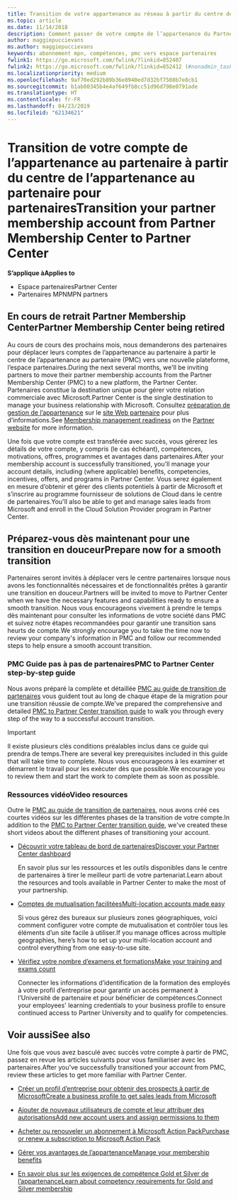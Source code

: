 ```yaml
---
title: Transition de votre appartenance au réseau à partir du centre de l’appartenance au partenaire pour partenaires
ms.topic: article
ms.date: 11/14/2018
description: Comment passer de votre compte de l’appartenance du Partner Membership Center au Partner Center.
author: maggiepuccievans
ms.author: maggiepuccievans
keywords: abonnement mpn, compétences, pmc vers espace partenaires
fwlink1: https://go.microsoft.com/fwlink/?linkid=852407
fwlink2: https://go.microsoft.com/fwlink/?linkid=852412 (#nonadmin_tasks)
ms.localizationpriority: medium
ms.openlocfilehash: 9af70ed292b89b36e8940ed7d32bf7508b7e8cb1
ms.sourcegitcommit: b1ab80345b4e4af649fb8cc51d96d798e0791ade
ms.translationtype: HT
ms.contentlocale: fr-FR
ms.lasthandoff: 04/23/2019
ms.locfileid: "62134621"
---
```

# <a name="transition-your-partner-membership-account-from-partner-membership-center-to-partner-center"></a><span data-ttu-id="75d83-104">Transition de votre compte de l’appartenance au partenaire à partir du centre de l’appartenance au partenaire pour partenaires</span><span class="sxs-lookup"><span data-stu-id="75d83-104">Transition your partner membership account from Partner Membership Center to Partner Center</span></span>

<span data-ttu-id="75d83-105">**S’applique à**</span><span class="sxs-lookup"><span data-stu-id="75d83-105">**Applies to**</span></span>

- <span data-ttu-id="75d83-106">Espace partenaires</span><span class="sxs-lookup"><span data-stu-id="75d83-106">Partner Center</span></span>
- <span data-ttu-id="75d83-107">Partenaires MPN</span><span class="sxs-lookup"><span data-stu-id="75d83-107">MPN partners</span></span>

## <a name="partner-membership-center-being-retired"></a><span data-ttu-id="75d83-108">En cours de retrait Partner Membership Center</span><span class="sxs-lookup"><span data-stu-id="75d83-108">Partner Membership Center being retired</span></span>

<span data-ttu-id="75d83-109">Au cours de cours des prochains mois, nous demanderons des partenaires pour déplacer leurs comptes de l’appartenance au partenaire à partir le centre de l’appartenance au partenaire (PMC) vers une nouvelle plateforme, l’espace partenaires.</span><span class="sxs-lookup"><span data-stu-id="75d83-109">During the next several months, we'll be inviting partners to move their partner membership accounts from the Partner Membership Center (PMC) to a new platform, the Partner Center.</span></span> <span data-ttu-id="75d83-110">Partenaires constitue la destination unique pour gérer votre relation commerciale avec Microsoft.</span><span class="sxs-lookup"><span data-stu-id="75d83-110">Partner Center is the single destination to manage your business relationship with Microsoft.</span></span> <span data-ttu-id="75d83-111">Consultez [préparation de gestion de l’appartenance](https://partner.microsoft.com/support/partner-center-help) sur le [site Web partenaire](https://partner.microsoft.com/commercial) pour plus d’informations.</span><span class="sxs-lookup"><span data-stu-id="75d83-111">See [Membership management readiness](https://partner.microsoft.com/support/partner-center-help) on the [Partner website](https://partner.microsoft.com/commercial) for more information.</span></span>

<span data-ttu-id="75d83-112">Une fois que votre compte est transférée avec succès, vous gérerez les détails de votre compte, y compris (le cas échéant), compétences, motivations, offres, programmes et avantages dans partenaires.</span><span class="sxs-lookup"><span data-stu-id="75d83-112">After your membership account is successfully transitioned, you'll manage your account details, including (where applicable) benefits, competencies, incentives, offers, and programs in Partner Center.</span></span> <span data-ttu-id="75d83-113">Vous serez également en mesure d’obtenir et gérer des clients potentiels à partir de Microsoft et s’inscrire au programme fournisseur de solutions de Cloud dans le centre de partenaires.</span><span class="sxs-lookup"><span data-stu-id="75d83-113">You'll also be able to get and manage sales leads from Microsoft and enroll in the Cloud Solution Provider program in Partner Center.</span></span>

## <a name="prepare-now-for-a-smooth-transition"></a><span data-ttu-id="75d83-114">Préparez-vous dès maintenant pour une transition en douceur</span><span class="sxs-lookup"><span data-stu-id="75d83-114">Prepare now for a smooth transition</span></span>

<span data-ttu-id="75d83-115">Partenaires seront invités à déplacer vers le centre partenaires lorsque nous avons les fonctionnalités nécessaires et de fonctionnalités prêtes à garantir une transition en douceur.</span><span class="sxs-lookup"><span data-stu-id="75d83-115">Partners will be invited to move to Partner Center when we have the necessary features and capabilities ready to ensure a smooth transition.</span></span> <span data-ttu-id="75d83-116">Nous vous encourageons vivement à prendre le temps dès maintenant pour consulter les informations de votre société dans PMC et suivez notre étapes recommandées pour garantir une transition sans heurts de compte.</span><span class="sxs-lookup"><span data-stu-id="75d83-116">We strongly encourage you to take the time now to review your company's information in PMC and follow our recommended steps to help ensure a smooth account transition.</span></span>

### <a name="pmc-to-partner-center-step-by-step-guide"></a><span data-ttu-id="75d83-117">PMC Guide pas à pas de partenaires</span><span class="sxs-lookup"><span data-stu-id="75d83-117">PMC to Partner Center step-by-step guide</span></span>

<span data-ttu-id="75d83-118">Nous avons préparé la complète et détaillée [PMC au guide de transition de partenaires](https://assetsprod.microsoft.com/mpn/en-us/membership-account-set-up-guide.pdf) vous guident tout au long de chaque étape de la migration pour une transition réussie de compte.</span><span class="sxs-lookup"><span data-stu-id="75d83-118">We've prepared the comprehensive and detailed [PMC to Partner Center transition guide](https://assetsprod.microsoft.com/mpn/en-us/membership-account-set-up-guide.pdf) to walk you through every step of the way to a successful account transition.</span></span>

>[!IMPORTANT]
><span data-ttu-id="75d83-119">Il existe plusieurs clés conditions préalables inclus dans ce guide qui prendra de temps.</span><span class="sxs-lookup"><span data-stu-id="75d83-119">There are several key prerequisites included in this guide that will take time to complete.</span></span> <span data-ttu-id="75d83-120">Nous vous encourageons à les examiner et démarrent le travail pour les exécuter dès que possible.</span><span class="sxs-lookup"><span data-stu-id="75d83-120">We encourage you to review them and start the work to complete them as soon as possible.</span></span>

### <a name="video-resources"></a><span data-ttu-id="75d83-121">Ressources vidéo</span><span class="sxs-lookup"><span data-stu-id="75d83-121">Video resources</span></span>

<span data-ttu-id="75d83-122">Outre le [PMC au guide de transition de partenaires](https://assetsprod.microsoft.com/mpn/en-us/membership-account-set-up-guide.pdf), nous avons créé ces courtes vidéos sur les différentes phases de la transition de votre compte.</span><span class="sxs-lookup"><span data-stu-id="75d83-122">In addition to the [PMC to Partner Center transition guide](https://assetsprod.microsoft.com/mpn/en-us/membership-account-set-up-guide.pdf), we've created these short videos about the different phases of transitioning your account.</span></span> 

- [<span data-ttu-id="75d83-123">Découvrir votre tableau de bord de partenaires</span><span class="sxs-lookup"><span data-stu-id="75d83-123">Discover your Partner Center dashboard</span></span>](https://partner.microsoft.com/support/partner-center-help)
 
  <span data-ttu-id="75d83-124">En savoir plus sur les ressources et les outils disponibles dans le centre de partenaires à tirer le meilleur parti de votre partenariat.</span><span class="sxs-lookup"><span data-stu-id="75d83-124">Learn about the resources and tools available in Partner Center to make the most of your partnership.</span></span>

- [<span data-ttu-id="75d83-125">Comptes de mutualisation facilitées</span><span class="sxs-lookup"><span data-stu-id="75d83-125">Multi-location accounts made easy</span></span>](https://partner.microsoft.com/support/partner-center-help)
 
  <span data-ttu-id="75d83-126">Si vous gérez des bureaux sur plusieurs zones géographiques, voici comment configurer votre compte de mutualisation et contrôler tous les éléments d’un site facile à utiliser.</span><span class="sxs-lookup"><span data-stu-id="75d83-126">If you manage offices across multiple geographies, here’s how to set up your multi-location account and control everything from one easy-to-use site.</span></span>

- [<span data-ttu-id="75d83-127">Vérifiez votre nombre d’examens et formations</span><span class="sxs-lookup"><span data-stu-id="75d83-127">Make your training and exams count</span></span>](https://partner.microsoft.com/support/partner-center-help)

  <span data-ttu-id="75d83-128">Connecter les informations d’identification de la formation des employés à votre profil d’entreprise pour garantir un accès permanent à l’Université de partenaire et pour bénéficier de compétences.</span><span class="sxs-lookup"><span data-stu-id="75d83-128">Connect your employees' learning credentials to your business profile to ensure continued access to Partner University and to qualify for competencies.</span></span>

## <a name="see-also"></a><span data-ttu-id="75d83-129">Voir aussi</span><span class="sxs-lookup"><span data-stu-id="75d83-129">See also</span></span>

<span data-ttu-id="75d83-130">Une fois que vous avez basculé avec succès votre compte à partir de PMC, passez en revue les articles suivants pour vous familiariser avec les partenaires.</span><span class="sxs-lookup"><span data-stu-id="75d83-130">After you've successfully transitioned your account from PMC, review these articles to get more familiar with Partner Center.</span></span>

-   [<span data-ttu-id="75d83-131">Créer un profil d’entreprise pour obtenir des prospects à partir de Microsoft</span><span class="sxs-lookup"><span data-stu-id="75d83-131">Create a business profile to get sales leads from Microsoft</span></span>](create-a-marketing-profile.md)

-   [<span data-ttu-id="75d83-132">Ajouter de nouveaux utilisateurs de compte et leur attribuer des autorisations</span><span class="sxs-lookup"><span data-stu-id="75d83-132">Add new account users and assign permissions to them</span></span>](create-user-accounts-and-set-permissions.md)

-   [<span data-ttu-id="75d83-133">Acheter ou renouveler un abonnement à Microsoft Action Pack</span><span class="sxs-lookup"><span data-stu-id="75d83-133">Purchase or renew a subscription to Microsoft Action Pack</span></span>](mpn-get-action-pack.md)

-   [<span data-ttu-id="75d83-134">Gérer vos avantages de l’appartenance</span><span class="sxs-lookup"><span data-stu-id="75d83-134">Manage your membership benefits</span></span>](manage-your-partner-network-benefits.md)

-   [<span data-ttu-id="75d83-135">En savoir plus sur les exigences de compétence Gold et Silver de l’appartenance</span><span class="sxs-lookup"><span data-stu-id="75d83-135">Learn about competency requirements for Gold and Silver membership</span></span>](https://partner.microsoft.com/membership/competencies)





